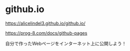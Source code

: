 # github.io
https://alicelindel3.github.io/github.io/

https://prog-8.com/docs/github-pages

自分で作ったWebページをインターネット上に公開しよう！

